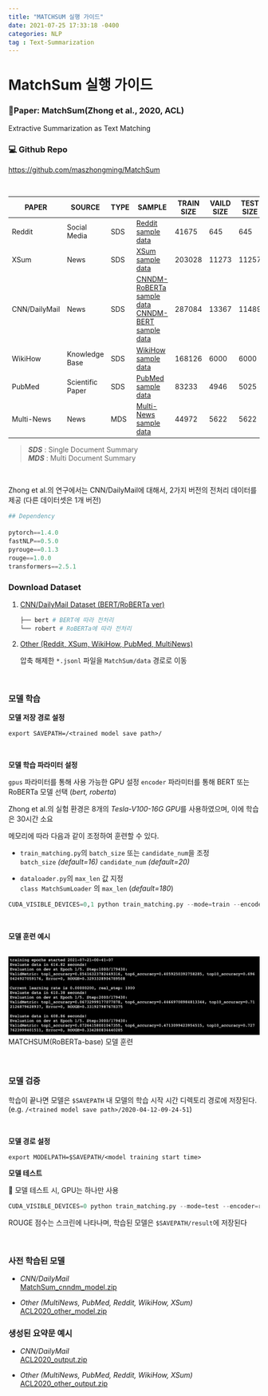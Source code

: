 ```yaml
---
title: "MATCHSUM 실행 가이드"
date: 2021-07-25 17:33:18 -0400
categories: NLP
tag : Text-Summarization
---
```


# **MatchSum 실행 가이드**

### **📄Paper: MatchSum(Zhong et al., 2020, ACL)** 
Extractive Summarization as Text Matching


### **💻 Github Repo**  
https://github.com/maszhongming/MatchSum

<br>

|PAPER|SOURCE|TYPE|SAMPLE|TRAIN SIZE|VAILD SIZE|TEST SIZE|DOCUMENT TOKEN|SUMMARY TOKEN|
|---|---|---|---|---|---|---|---|---|
|Reddit|Social Media|SDS|[Reddit sample data](https://drive.google.com/file/d/1e_mxJdKTGuJQBkKb9-cvO84gp9bN36dG/view?usp=sharing)|41675|645|645|(average) 482.2|(average) 28.0|
|XSum|News|SDS|[XSum sample data](https://drive.google.com/file/d/1Fi3xrmzuh1zvG-WGksNs2VZ5IyjHqykl/view?usp=sharing)|203028|11273|11257|(average) 430.2|(average) 23.3|
|CNN/DailyMail|News|SDS|[CNNDM-RoBERTa sample data](https://drive.google.com/file/d/1ICSAjwX9YgU8XDqsWha1PA1XFpgFYnua/view?usp=sharing) <br>[CNNDM-BERT sample data](https://drive.google.com/file/d/1Tt6EeKqpc4kbtgRC3eCxRmYmLhj563QI/view?usp=sharing)|287084|13367|11489|(average) 766.1|(average) 58.2|
|WikiHow|Knowledge Base|SDS|[WikiHow sample data](https://drive.google.com/file/d/18fWe3pvGggjZbElfFp3knwyf8icOGKt2/view?usp=sharing)|168126|6000|6000|(average) 580.8|(average) 62.6 |
|PubMed|Scientific Paper|SDS|[PubMed sample data](https://drive.google.com/file/d/1wyLsXOMWg17hRBGwVqqvroF7SQNj1_hO/view?usp=sharing)|83233|4946|5025|(average) 444.0|(average) 209.5|
|Multi-News|News|MDS|[Multi-News sample data](https://drive.google.com/file/d/1SiOo0ffcrzgA02Vj3BTNBt7fEw5c10K6/view?usp=sharing)|44972|5622|5622|(average) 487.3|(average) 262.0|




> ***SDS*** : Single Document Summary  
> ***MDS*** : Multi Document Summary

<br>  

Zhong et al.의 연구에서는
CNN/DailyMail에 대해서, 2가지 버전의 전처리 데이터를 제공
(다른 데이터셋은 1개 버전)


```python
## Dependency

pytorch==1.4.0
fastNLP==0.5.0
pyrouge==0.1.3
rouge==1.0.0
transformers==2.5.1
```

  

### **Download Dataset**


1.  [CNN/DailyMail Dataset (BERT/RoBERTa ver)](https://drive.google.com/open?id=1FG4oiQ6rknIeL2WLtXD0GWyh6pBH9-hX)

	```python
	├── bert # BERT에 따라 전처리
	└── robert # RoBERTa에 따라 전처리
	```
  

2.  [Other (Reddit, XSum, WikiHow, PubMed, MultiNews)](https://drive.google.com/file/d/1PnFCwqSzAUr78uEcA_Q15yupZ5bTAQIb/view?usp=sharing)

	압축 해제한 `*.jsonl` 파일을 `MatchSum/data` 경로로 이동

<br>
    
    

###  **모델 학습**

  
**모델 저장 경로 설정**

```
export SAVEPATH=/<trained model save path>/
```

<br>

**모델 학습 파라미터 설정**

`gpus` 파라미터를 통해 사용 가능한 GPU 설정
`encoder` 파라미터를 통해 BERT 또는 RoBERTa 모델 선택 (*bert, roberta*)


Zhong et al.의 실험 환경은 8개의 *Tesla-V100-16G GPU*를 사용하였으며, 이에 학습은 30시간 소요

메모리에 따라 다음과 같이 조정하여 훈련할 수 있다.
  
-  `train_matching.py`의 `batch_size` 또는 `candidate_num`을 조정  
	`batch_size`  *(default=16)*
	`candidate_num`  *(default=20)*

-  `dataloader.py`의 `max_len` 값 지정  
	`class MatchSumLoader` 의 `max_len` (*default=180*)


```python
CUDA_VISIBLE_DEVICES=0,1 python train_matching.py --mode=train --encoder=roberta --save_path=$SAVEPATH --batch_size=8 --candidate_num=16 --gpus=0,1 
```
<br>
 
**모델 훈련 예시**

<br>  
<div align=left>
<img src="/assets/images/matchsum/matchsum_monitor.png" width=700/><br>
MATCHSUM(RoBERTa-base) 모델 훈련 
</div>
<br>

<br>

### **모델 검증**

학습이 끝나면 모델은 `$SAVEPATH` 내 모델의 학습 시작 시간 디렉토리 경로에 저장된다. (e.g. `/<trained model save path>/2020-04-12-09-24-51`)

<br>

**모델 경로 설정**

```
export MODELPATH=$SAVEPATH/<model training start time>
```

**모델 테스트**


📢 모델 테스트 시, GPU는 하나만 사용

```python
CUDA_VISIBLE_DEVICES=0 python train_matching.py --mode=test --encoder=roberta --save_path=$MODELPATH --gpus=0
```

ROUGE 점수는 스크린에 나타나며, 학습된 모델은 `$SAVEPATH/result`에 저장된다
  
<br>

### **사전 학습된 모델**

- *CNN/DailyMail*  
	[MatchSum_cnndm_model.zip](https://drive.google.com/file/d/1PxMHpDSvP1OJfj1et4ToklevQzcPr-HQ/view?usp=drivesdk)

 
- *Other (MultiNews, PubMed, Reddit, WikiHow, XSum)*  
[ACL2020_other_model.zip](https://drive.google.com/file/d/1EzRE7aEsyBKCeXJHKSunaR89QoPhdij5/view?usp=drivesdk)

  

### **생성된 요약문 예시**

- *CNN/DailyMail*  
[ACL2020_output.zip](https://drive.google.com/file/d/11_eSZkuwtK4bJa_L3z2eblz4iwRXOLzU/view?usp=drivesdk)

  

- *Other (MultiNews, PubMed, Reddit, WikiHow, XSum)*  
[ACL2020_other_output.zip](https://drive.google.com/file/d/1iNY1hT_4ZFJZVeyyP1eeoVY14Ej7l9im/view?usp=drivesdk)
